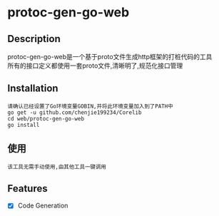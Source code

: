 # protoc-gen-go-web

## Description
protoc-gen-go-web是一个基于proto文件生成http框架的打桩代码的工具</br>
所有的接口定义都使用一套proto文件,清晰明了,规范化接口管理

## Installation
```
请确认已经设置了Go环境变量GOBIN,并将此环境变量加入到了PATH中
go get -u github.com/chenjie199234/Corelib
cd web/protoc-gen-go-web
go install
```
## 使用
```
该工具无需手动使用,由其他工具一键调用
```

## Features
- [X] Code Generation
